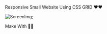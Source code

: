 
Responsive Small Website Using  CSS GRID ❤️❤️

![ScreenImg](https://raw.githubusercontent.com/Kishanofficial8899/Grid-Small-website/master/images/screen.png);


Make With 🍺🍺


